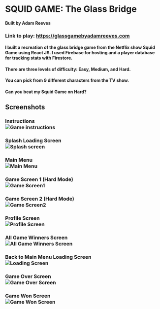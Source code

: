 # SQUID GAME: The Glass Bridge

#### Built by Adam Reeves

### Link to play: https://glassgamebyadamreeves.com

#### I built a recreation of the glass bridge game from the Netflix show Squid Game using React JS. I used Firebase for hosting and a player database for tracking stats with Firestore.

#### There are three levels of difficulty: Easy, Medium, and Hard.

#### You can pick from 9 different characters from the TV show.

#### Can you beat my Squid Game on Hard?

## Screenshots

### Instructions<br />![Game instructions](https://i.imgur.com/7v3zEx3.png)

### Splash Loading Screen<br />![Splash screen](https://i.imgur.com/XWHOWAA.png)

### Main Menu<br />![Main Menu](https://i.imgur.com/FVnBVJk.png)

### Game Screen 1 (Hard Mode)<br />![Game Screen1](https://i.imgur.com/ieEAHJL.png)

### Game Screen 2 (Hard Mode)<br />![Game Screen2](https://i.imgur.com/FeUgGdm.png)

### Profile Screen<br />![Profile Screen](https://i.imgur.com/Lfs7gaD.png)

### All Game Winners Screen<br />![All Game Winners Screen](https://i.imgur.com/wq8IwP3.png)

### Back to Main Menu Loading Screen<br />![Loading Screen](https://i.imgur.com/iIr7sJp.png)

### Game Over Screen<br />![Game Over Screen](https://i.imgur.com/If6C9YS.png)

### Game Won Screen<br />![Game Won Screen](https://i.imgur.com/wiH0hbu.png)
